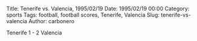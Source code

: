 Title: Tenerife vs. Valencia, 1995/02/19
Date: 1995/02/19 00:00
Category: sports
Tags: football, football scores, Tenerife, Valencia
Slug: tenerife-vs-valencia
Author: carbonero


Tenerife 1 - 2 Valencia
